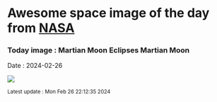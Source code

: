 
# Awesome space image of the day from [NASA](https://api.nasa.gov/)

### Today image : Martian Moon Eclipses Martian Moon
Date : 2024-02-26

![](https://youtube.com/embed/hwQTH0IGrwE?rel=0)

<small>Latest update : Mon Feb 26 22:12:35 2024</small>
        